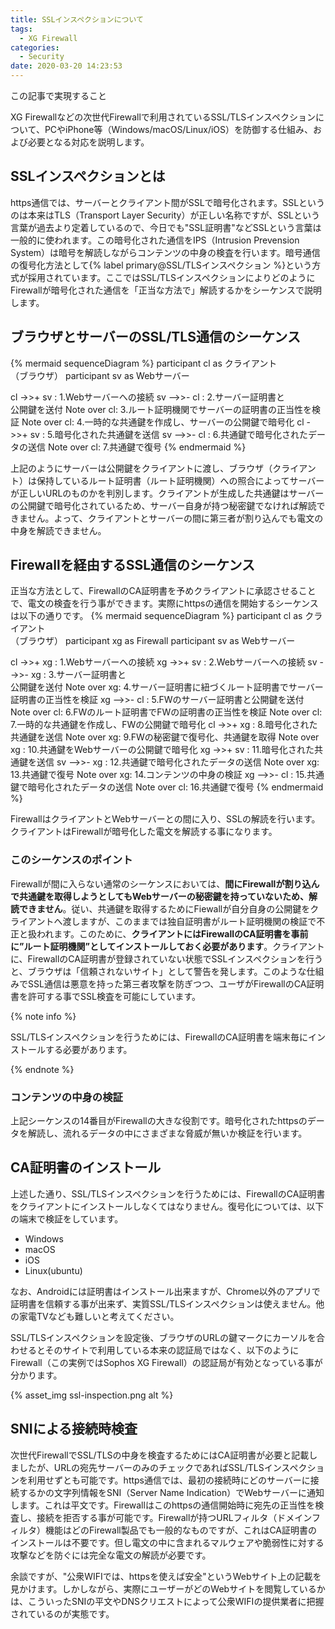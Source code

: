 ```yaml
---
title: SSLインスペクションについて
tags:
  - XG Firewall
categories:
  - Security
date: 2020-03-20 14:23:53
---
```

<p class="onepoint">この記事で実現すること</p>
XG Firewallなどの次世代Firewallで利用されているSSL/TLSインスペクションについて、PCやiPhone等（Windows/macOS/Linux/iOS）を防御する仕組み、および必要となる対応を説明します。
<!-- more -->

## SSLインスペクションとは

https通信では、サーバーとクライアント間がSSLで暗号化されます。SSLというのは本来はTLS（Transport Layer Security）が正しい名称ですが、SSLという言葉が過去より定着しているので、今日でも"SSL証明書"などSSLという言葉は一般的に使われます。この暗号化された通信をIPS（Intrusion Prevension System）は暗号を解読しながらコンテンツの中身の検査を行います。暗号通信の復号化方法として{% label primary@SSL/TLSインスペクション %}という方式が採用されています。ここではSSL/TLSインスペクションによりどのようにFirewallが暗号化された通信を「正当な方法で」解読するかをシーケンスで説明します。

## ブラウザとサーバーのSSL/TLS通信のシーケンス

{% mermaid sequenceDiagram %}
  participant cl as クライアント<br>（ブラウザ）
  participant sv as Webサーバー

  cl ->>+ sv : 1.Webサーバーへの接続
  sv -->>- cl : 2.サーバー証明書と<br>公開鍵を送付
  Note over cl: 3.ルート証明機関でサーバーの証明書の正当性を検証
  Note over cl: 4.一時的な共通鍵を作成し、サーバーの公開鍵で暗号化
  cl ->>+ sv : 5.暗号化された共通鍵を送信
  sv -->>- cl : 6.共通鍵で暗号化されたデータの送信
  Note over cl: 7.共通鍵で復号
{% endmermaid %}

上記のようにサーバーは公開鍵をクライアントに渡し、ブラウザ（クライアント）は保持しているルート証明書（ルート証明機関）への照合によってサーバーが正しいURLのものかを判別します。クライアントが生成した共通鍵はサーバーの公開鍵で暗号化されているため、サーバー自身が持つ秘密鍵でなければ解読できません。よって、クライアントとサーバーの間に第三者が割り込んでも電文の中身を解読できません。

## Firewallを経由するSSL通信のシーケンス

正当な方法として、FirewallのCA証明書を予めクライアントに承認させることで、電文の検査を行う事ができます。実際にhttpsの通信を開始するシーケンスは以下の通りです。
{% mermaid sequenceDiagram %}
  participant cl as クライアント<br>（ブラウザ）
  participant xg as Firewall
  participant sv as Webサーバー

  cl ->>+ xg : 1.Webサーバーへの接続
  xg ->>+ sv : 2.Webサーバーへの接続
  sv -->>- xg : 3.サーバー証明書と<br>公開鍵を送付
  Note over xg: 4.サーバー証明書に紐づくルート証明書でサーバー証明書の正当性を検証
  xg -->>- cl : 5.FWのサーバー証明書と公開鍵を送付
  Note over cl: 6.FWのルート証明書でFWの証明書の正当性を検証
  Note over cl: 7.一時的な共通鍵を作成し、FWの公開鍵で暗号化
  cl ->>+ xg : 8.暗号化された共通鍵を送信
  Note over xg: 9.FWの秘密鍵で復号化、共通鍵を取得
  Note over xg : 10.共通鍵をWebサーバーの公開鍵で暗号化
  xg ->>+ sv : 11.暗号化された共通鍵を送信
  sv -->>- xg : 12.共通鍵で暗号化されたデータの送信
  Note over xg: 13.共通鍵で復号
  Note over xg: 14.コンテンツの中身の検証
  xg -->>- cl : 15.共通鍵で暗号化されたデータの送信
  Note over cl: 16.共通鍵で復号
{% endmermaid %}

FirewallはクライアントとWebサーバーとの間に入り、SSLの解読を行います。クライアントはFirewallが暗号化した電文を解読する事になります。

### このシーケンスのポイント

Firewallが間に入らない通常のシーケンスにおいては、**間にFirewallが割り込んで共通鍵を取得しようとしてもWebサーバーの秘密鍵を持っていないため、解読できません**。従い、共通鍵を取得するためにFiewallが自分自身の公開鍵をクライアントへ渡しますが、このままでは独自証明書がルート証明機関の検証で不正と扱われます。このために、**クライアントにはFirewallのCA証明書を事前に”ルート証明機関”としてインストールしておく必要があります**。クライアントに、FirewallのCA証明書が登録されていない状態でSSLインスペクションを行うと、ブラウザは「信頼されないサイト」として警告を発します。このような仕組みでSSL通信は悪意を持った第三者攻撃を防ぎつつ、ユーザがFirewallのCA証明書を許可する事でSSL検査を可能にしています。

{% note info  %}

SSL/TLSインスペクションを行うためには、FirewallのCA証明書を端末毎にインストールする必要があります。

{% endnote %}

### コンテンツの中身の検証

上記シーケンスの14番目がFirewallの大きな役割です。暗号化されたhttpsのデータを解読し、流れるデータの中にさまざまな脅威が無いか検証を行います。

## CA証明書のインストール

上述した通り、SSL/TLSインスペクションを行うためには、FirewallのCA証明書をクライアントにインストールしなくてはなりません。復号化については、以下の端末で検証をしています。

- Windows
- macOS
- iOS
- Linux(ubuntu)

なお、Androidには証明書はインストール出来ますが、Chrome以外のアプリで証明書を信頼する事が出来ず、実質SSL/TLSインスペクションは使えません。他の家電TVなども難しいと考えてください。

SSL/TLSインスペクションを設定後、ブラウザのURLの鍵マークにカーソルを合わせるとそのサイトで利用している本来の認証局ではなく、以下のようにFirewall（この実例ではSophos XG Firewall）の認証局が有効となっている事が分かります。

{% asset_img ssl-inspection.png alt %}

## SNIによる接続時検査

次世代FirewallでSSL/TLSの中身を検査するためにはCA証明書が必要と記載しましたが、URLの宛先サーバーのみのチェックであればSSL/TLSインスペクションを利用せずとも可能です。https通信では、最初の接続時にどのサーバーに接続するかの文字列情報をSNI（Server Name Indication）でWebサーバーに通知します。これは平文です。Firewallはこのhttpsの通信開始時に宛先の正当性を検査し、接続を拒否する事が可能です。Firewallが持つURLフィルタ（ドメインフィルタ）機能はどのFirewall製品でも一般的なものですが、これはCA証明書のインストールは不要です。但し電文の中に含まれるマルウェアや脆弱性に対する攻撃などを防ぐには完全な電文の解読が必要です。

余談ですが、"公衆WIFIでは、httpsを使えば安全"というWebサイト上の記載を見かけます。しかしながら、実際にユーザーがどのWebサイトを閲覧しているかは、こういったSNIの平文やDNSクリエストによって公衆WIFIの提供業者に把握されているのが実態です。
